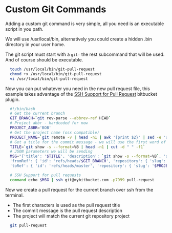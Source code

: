 # Custom Git Commands

Adding a custom git command is very simple, all you need is an executable script in you path.

We will use /usr/local/bin, alternatively you could create a hidden .bin directory in your user home.

The git script must start with a `git-` the rest subcommand that will be used. And of course should be executable.

```bash
  touch /usr/local/bin/git-pull-request
  chmod +x /usr/local/bin/git-pull-request
  vi /usr/local/bin/git-pull-request
```

Now you can put whatever you need in the new pull request file, this example takes advantage of 
the [SSH Support for Pull Request](https://marketplace.atlassian.com/plugins/de.aeffle.stash.plugins.create-pull-request-via-ssh/server/overview) bitbucket plugin.

```bash
  #!/bin/bash
  # Get the current branch
  GIT_BRANCH=`git rev-parse --abbrev-ref HEAD`
  # Project abbr - hardcoded for now
  PROJECT_ABBR='BOB'
  # Get the project name (osx compatible)
  PROJECT_NAME=`git remote -v | head -n1 | awk '{print $2}' | sed -e 's,/, ,g'| awk '{print $NF}' | sed -e 's/\.git$//'`
  # Get a title for the commit message - we will use the first word of the commit message
  TITLE=`git show -s --format=%B | head -n1 | cut -d " " -f1`
  # JSON parameters we will be sending
  MSG="{'title': '$TITLE', 'description': `git show -s --format=%B`, 'state': 'OPEN',
  'fromRef': { 'id': 'refs/heads/$GIT_BRANCH', 'repository': { 'slug': '$PROJECT_NAME', 'project': { 'key': '$PROJECT_ABBR' }}},  
  'toRef': { 'id': 'refs/heads/master', 'repository': { 'slug': '$PROJECT_NAME', 'project': { 'key': '$PROJECT_ABBR' }}} }"

  # SSH Support for pull requests
  command echo $MSG | ssh git@mybitbucket.com -p7999 pull-request
```

Now we create a pull request for the current branch over ssh from the terminal.
- The first characters is used as the pull request title
- The commit message is the pull request description
- The project will match the current git repository project

```bash
  git pull-request
```
